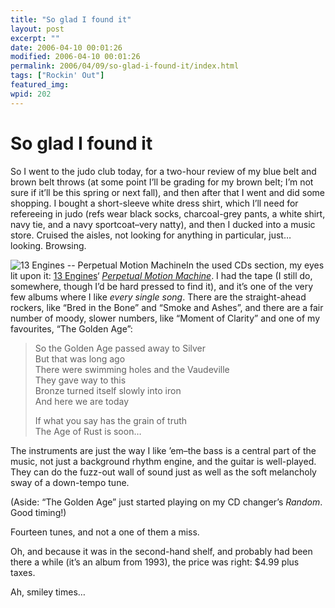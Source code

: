 ```yaml
---
title: "So glad I found it"
layout: post
excerpt: ""
date: 2006-04-10 00:01:26
modified: 2006-04-10 00:01:26
permalink: 2006/04/09/so-glad-i-found-it/index.html
tags: ["Rockin' Out"]
featured_img: 
wpid: 202
---
```


# So glad I found it

So I went to the judo club today, for a two-hour review of my blue belt and brown belt throws (at some point I’ll be grading for my brown belt; I’m not sure if it’ll be this spring or next fall), and then after that I went and did some shopping. I bought a short-sleeve white dress shirt, which I’ll need for refereeing in judo (refs wear black socks, charcoal-grey pants, a white shirt, navy tie, and a navy sportcoat–very natty), and then I ducked into a music store. Cruised the aisles, not looking for anything in particular, just… looking. Browsing.

![13 Engines -- Perpetual Motion Machine](http://www.patrickjohanneson.com/deardiary/wp-content/uploads/2006/04/14104.jpg)In the used CDs section, my eyes lit upon it: [13 Engines](http://www.answers.com/topic/13-engines)‘ *[Perpetual Motion Machine](http://www.answers.com/main/ntquery?method=4&dsid=2360&dekey=R+++196658&curtab=2360_1)[](http://www.patrickjohanneson.com/deardiary/2006/04/09/so-glad-i-found-it/13-engines-perpetual-motion-machine/ "13 Engines -- Perpetual Motion Machine")*. I had the tape (I still do, somewhere, though I’d be hard pressed to find it), and it’s one of the very few albums where I like *every single song*. There are the straight-ahead rockers, like “Bred in the Bone” and “Smoke and Ashes”, and there are a fair number of moody, slower numbers, like “Moment of Clarity” and one of my favourites, “The Golden Age”:

> So the Golden Age passed away to Silver  
> But that was long ago  
> There were swimming holes and the Vaudeville  
> They gave way to this  
> Bronze turned itself slowly into iron  
> And here we are today
> 
> If what you say has the grain of truth  
> The Age of Rust is soon…

The instruments are just the way I like ’em–the bass is a central part of the music, not just a background rhythm engine, and the guitar is well-played. They can do the fuzz-out wall of sound just as well as the soft melancholy sway of a down-tempo tune.

(Aside: “The Golden Age” just started playing on my CD changer’s *Random*. Good timing!)

Fourteen tunes, and not a one of them a miss.

Oh, and because it was in the second-hand shelf, and probably had been there a while (it’s an album from 1993), the price was right: $4.99 plus taxes.

Ah, smiley times…
